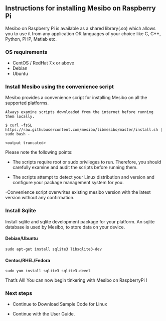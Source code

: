 
## Instructions for installing Mesibo on Raspberry Pi


Mesibo on Raspberry Pi is available as a shared library(.so) which allows you to use it from any application OR languages of your choice like C, C++, Python, PHP, Matlab etc.

### OS requirements
- CentOS / RedHat 7.x or above
- Debian
- Ubuntu

### Install Mesibo using the convenience script

Mesibo provides a convenience script for installing Mesibo on all the supported platforms.
```
Always examine scripts downloaded from the internet before running them locally.
```

```
$ curl -fsSL https://raw.githubusercontent.com/mesibo/libmesibo/master/install.sh | sudo bash -

<output truncated>

```
Please note the following points:

- The scripts require root or sudo privileges to run. Therefore, you should carefully examine and audit the scripts before running them.

- The scripts attempt to detect your Linux distribution and version and configure your package management system for you.

-Convenience script overwrites existing mesibo version with the latest version without any confirmation.



### Install Sqlite 

Install sqlite and sqlite development package for your platform. An sqlite database is used by Mesibo, to store data on your device.

#### Debian/Ubuntu
```
sudo apt-get install sqlite3 libsqlite3-dev
```
#### Centos/RHEL/Fedora
```
sudo yum install sqlite3 sqlite3-devel
```

That’s All!
You can now begin tinkering with Mesibo on RaspberryPi !


### Next steps

- Continue to Download Sample Code for Linux

- Continue with the User Guide.

